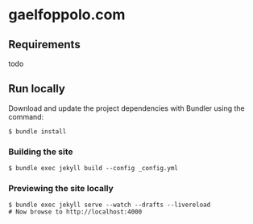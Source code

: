 # gaelfoppolo.com 

## Requirements

todo

## Run locally

Download and update the project dependencies with Bundler using the command:

```terminal
$ bundle install
```

### Building the site

```terminal
$ bundle exec jekyll build --config _config.yml
```

### Previewing the site locally

```terminal
$ bundle exec jekyll serve --watch --drafts --livereload
# Now browse to http://localhost:4000
```